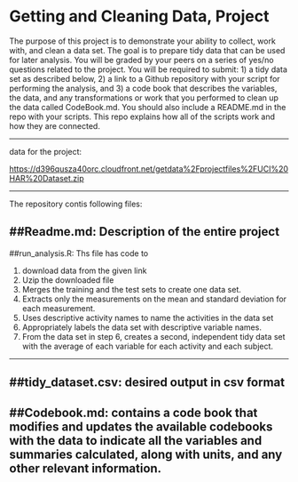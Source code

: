 # Getting and Cleaning Data, Project

The purpose of this project is to demonstrate your ability to collect, work with, and clean a data set. The goal is to prepare tidy data that can be used for later analysis. You will be graded by your peers on a series of yes/no questions related to the project. You will be required to submit: 1) a tidy data set as described below, 2) a link to a Github repository with your script for performing the analysis, and 3) a code book that describes the variables, the data, and any transformations or work that you performed to clean up the data called CodeBook.md. You should also include a README.md in the repo with your scripts. This repo explains how all of the scripts work and how they are connected.

--------------------------------------------------------------------------------

data for the project:

https://d396qusza40orc.cloudfront.net/getdata%2Fprojectfiles%2FUCI%20HAR%20Dataset.zip

--------------------------------------------------------------------------------
The repository contis following files:

##Readme.md:
Description of the entire project
--------------------------------------------------------------------------------

##run_analysis.R:
Ths file has code to 
1. download data from the given link
2. Uzip the downloaded file
3. Merges the training and the test sets to create one data set.
4. Extracts only the measurements on the mean and standard deviation for each      measurement.
5. Uses descriptive activity names to name the activities in the data set
6. Appropriately labels the data set with descriptive variable names.
7. From the data set in step 6, creates a second, independent tidy data set with   the average of each variable for each activity and each subject.
--------------------------------------------------------------------------------

##tidy_dataset.csv:
desired output in csv format
--------------------------------------------------------------------------------

##Codebook.md:
contains a code book that modifies and updates the available codebooks with the data to indicate all the variables and summaries calculated, along with units, and any other relevant information.
--------------------------------------------------------------------------------

